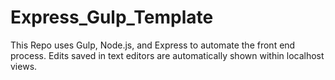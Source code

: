 # Express_Gulp_Template

This Repo uses Gulp, Node.js, and Express to automate the front end process. Edits saved in text editors are automatically shown within localhost views.
